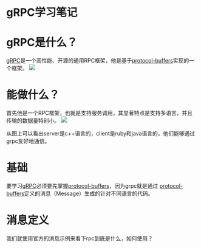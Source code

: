 # gRPC学习笔记
# gRPC是什么？
[gRPC](https://grpc.io/)是一个高性能、开源的通用RPC框架，他是基于[protocol-buffers](https://developers.google.cn/protocol-buffers/)实现的一个框架。
![](https://itlab1024-1256529903.cos.ap-beijing.myqcloud.com/202301191216748.png)
# 能做什么？
首先他是一个RPC框架，也就是支持服务调用，其显著特点是支持多语言，并且传输的数据量特别小。
![](https://itlab1024-1256529903.cos.ap-beijing.myqcloud.com/202301191316367.png)

从图上可以看出server是c++语言的，client是ruby和java语言的，他们能够通过grpc友好地通信。
# 基础
要学习[gRPC](https://grpc.io/)必须要先掌握[protocol-buffers](https://developers.google.cn/protocol-buffers/)，因为grpc就是通过
[protocol-buffers](https://developers.google.cn/protocol-buffers/)定义的消息（Message）生成的针对不同语言的代码。
# 消息定义
我们就使用官方的消息示例来看下rpc到底是什么，如何使用？
